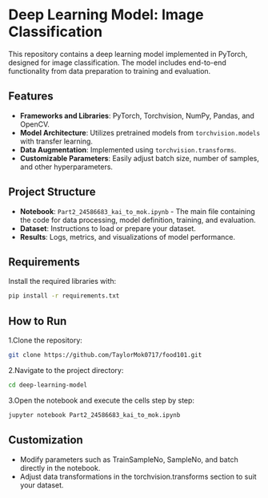 # Deep Learning Model: Image Classification

This repository contains a deep learning model implemented in PyTorch, designed for image classification. The model includes end-to-end functionality from data preparation to training and evaluation.

## Features
- **Frameworks and Libraries**: PyTorch, Torchvision, NumPy, Pandas, and OpenCV.
- **Model Architecture**: Utilizes pretrained models from `torchvision.models` with transfer learning.
- **Data Augmentation**: Implemented using `torchvision.transforms`.
- **Customizable Parameters**: Easily adjust batch size, number of samples, and other hyperparameters.

## Project Structure
- **Notebook**: `Part2_24586683_kai_to_mok.ipynb` - The main file containing the code for data processing, model definition, training, and evaluation.
- **Dataset**: Instructions to load or prepare your dataset.
- **Results**: Logs, metrics, and visualizations of model performance.

## Requirements
Install the required libraries with:
```bash
pip install -r requirements.txt
```
## How to Run
1.Clone the repository:
```bash
git clone https://github.com/TaylorMok0717/food101.git
```
2.Navigate to the project directory:
```bash
cd deep-learning-model
```
3.Open the notebook and execute the cells step by step:
```bash
jupyter notebook Part2_24586683_kai_to_mok.ipynb
````
## Customization
- Modify parameters such as TrainSampleNo, SampleNo, and batch directly in the notebook.
- Adjust data transformations in the torchvision.transforms section to suit your dataset.

